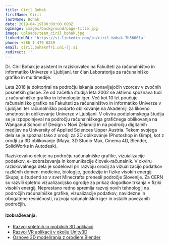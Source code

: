 ```yaml
---
title: Ciril Bohak
firstName: Ciril
lastName: Bohak
date: 2019-04-19T00:00:00.000Z
bgImage: images/background/page-title.jpg
image: uploads/team_ciril_bohak.jpg
linkedinURL: 'https://si.linkedin.com/in/ciril-bohak-7b56661a'
phone: +386 1 479 8259
email: ciril.bohak@fri.uni-lj.si
redirect: ''
---
```

Dr. Ciril Bohak je asistent in raziskovalec na Fakulteti za računalništvo in informatiko Univerze v Ljubljani, ter član Laboratorija za računalniško grafiko in multimedije.

Leta 2016 je doktoriral na področju iskanja ponavljajočih vzorcev v zvočnih posnetkih glasbe. Že od začetka študija leta 2002 se aktivno spoznava tudi z računalniško grafiko in tehnologijo iger. Več kot 10 let poučuje računalniško grafiko na Fakulteti za računalništvo in informatiko Univerze v Ljubljani ter računalniško podprto oblikovanje na Akademiji za likovno umetnost in oblikovanje Univerze v Ljubljani. V okviru podiplomskega študija se je izpopolnjeval na področju računalniškega grafičnega oblikovanja na Wanganui School of Design v Novi Zelandiji in na področju digitalnih medijev na University of Applied Sciences Upper Austria. Tekom svojega dela se je spoznal tako z orodji za 2D oblikovanje (Photoshop in Gimp), kot z orodji za 3D oblikovanje (Maya, 3D Studio Max, Cinema 4D, Blender, SolidWorks in Autodesk).

Raziskovalno deluje na področju računalniške grafike, vizuializacije podatkov, e-izobraževanja in komunikacije človek-računalnik. V okviru raziskovalnega dela je sodeloval pri razvoju orodij za vizualizacijo podatkov različnih domen: medicine, biologije, geodezije in fizike visokih energij. Skupaj s študenti so v svet Minecrafta prenesli področje Slovenije. Za CERN so razvili spletno vizualizacijsko ogrodje za prikaz dogodkov trkanja v fiziki visokih energij. Neprestano redno spremlja razvoj novih tehnologij na področjih računalniške grafike, vizualizacije podatkov, navidezne in obogatene resničnosti, razvoja računalniških iger in ostalih povezanih področjih.

#### Izobraževanja:

* [Razvoj spletnih in mobilnih 3D aplikacij](https://akademijafri.si/izobrazevanja/za-podjetja/razvoj_spletnih_in_mobilnih_3d_aplikacij/)
* [Razvoj VR aplikacij v okolju Unity3D](https://akademijafri.si/izobrazevanja/za-podjetja/razvoj_vr_aplikacij_v_okolju_unity3d/)
* [Osnove 3D modeliranja z orodjem Blender](https://akademijafri.si/izobrazevanja/za-podjetja/osnove_3d_modeliranja_v_orodju_blender/)
